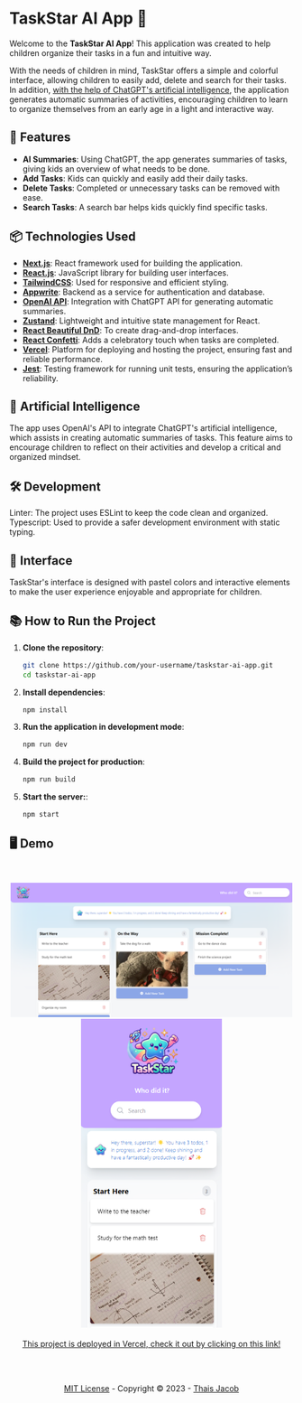 # TaskStar AI App 🌟

Welcome to the **TaskStar AI App**! This application was created to help children organize their tasks in a fun and intuitive way.

With the needs of children in mind, TaskStar offers a simple and colorful interface, allowing children to easily add, delete and search for their tasks. In addition, <u>with the help of ChatGPT's artificial intelligence</u>, the application generates automatic summaries of activities, encouraging children to learn to organize themselves from an early age in a light and interactive way.

## 🚀 Features

- **AI Summaries**: Using ChatGPT, the app generates summaries of tasks, giving kids an overview of what needs to be done.
- **Add Tasks**: Kids can quickly and easily add their daily tasks.
- **Delete Tasks**: Completed or unnecessary tasks can be removed with ease.
- **Search Tasks**: A search bar helps kids quickly find specific tasks.

## 📦 Technologies Used

- **[Next.js](https://nextjs.org/)**: React framework used for building the application.
- **[React.js](https://reactjs.org/)**: JavaScript library for building user interfaces.
- **[TailwindCSS](https://tailwindcss.com/)**: Used for responsive and efficient styling.
- **[Appwrite](https://appwrite.io/)**: Backend as a service for authentication and database.
- **[OpenAI API](https://openai.com/api/)**: Integration with ChatGPT API for generating automatic summaries.
- **[Zustand](https://zustand-demo.pmnd.rs/)**: Lightweight and intuitive state management for React.
- **[React Beautiful DnD](https://github.com/atlassian/react-beautiful-dnd)**: To create drag-and-drop interfaces.
- **[React Confetti](https://github.com/alampros/react-confetti)**: Adds a celebratory touch when tasks are completed.
- **[Vercel](https://vercel.com/)**: Platform for deploying and hosting the project, ensuring fast and reliable performance.
- **[Jest](https://jestjs.io/)**: Testing framework for running unit tests, ensuring the application’s reliability.

## 🤖 Artificial Intelligence

The app uses OpenAI's API to integrate ChatGPT's artificial intelligence, which assists in creating automatic summaries of tasks. This feature aims to encourage children to reflect on their activities and develop a critical and organized mindset.

## 🛠️ Development

Linter: The project uses ESLint to keep the code clean and organized.
Typescript: Used to provide a safer development environment with static typing.

## 🎨 Interface

TaskStar's interface is designed with pastel colors and interactive elements to make the user experience enjoyable and appropriate for children.

## 📚 How to Run the Project

1. **Clone the repository**:

   ```bash
   git clone https://github.com/your-username/taskstar-ai-app.git
   cd taskstar-ai-app

   ```

2. **Install dependencies**:

   ```bash
   npm install

   ```

3. **Run the application in development mode**:

   ```bash
   npm run dev

   ```

4. **Build the project for production**:

   ```bash
   npm run build

   ```

5. **Start the server:**:
   ```bash
   npm start
   ```

## 🖥️ Demo

<br>

<p align="center">
  <a href="https://taskstar-ai.vercel.app/" target="_blank">
  <img width="500" src="public/demo-desktop.png" alt="todo app version desktop"><br>
  <img width="250" src="public/demo-mobile.png" alt="todo app version mobile"><br><br>
  This project is deployed in Vercel, check it out by clicking on this link!
  </a>
</p>

<br>
<br>

<p align="center">
<a href="/LICENSE">MIT License</a> - Copyright © 2023 - <a href="https://github.com/thaixjacob">Thais Jacob</a>
</p>
